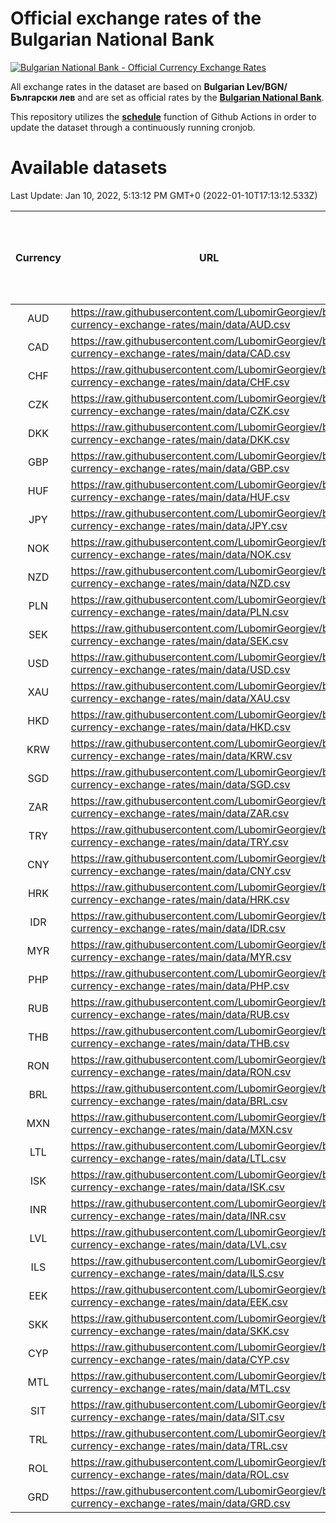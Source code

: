 # Official exchange rates of the Bulgarian National Bank

[![Bulgarian National Bank - Official Currency Exchange Rates](https://github.com/LubomirGeorgiev/bnb-currency-exchange-rates/actions/workflows/update-rates.yml/badge.svg?branch=main)](https://github.com/LubomirGeorgiev/bnb-currency-exchange-rates/actions/workflows/update-rates.yml)

All exchange rates in the dataset are based on **Bulgarian Lev/BGN/Български лев** and are set as official rates by the [**Bulgarian National Bank**](https://www.bnb.bg/Statistics/StExternalSector/StExchangeRates/StERForeignCurrencies/index.htm?toLang=_EN).

This repository utilizes the [**schedule**](https://docs.github.com/en/actions/reference/events-that-trigger-workflows) function of Github Actions in order to update the dataset through a continuously running cronjob.

# Available datasets

<!-- START LINKS (DO NOT EVER FU*ING DELETE THIS COMMENT FOR THE LOVE OF YOUR LIFE!!! IF YOU ARE CURIOS HOW IT WORKS, YOU CAN HAVE A LOOK AT ./src/updateReadme.ts) -->

Last Update: Jan 10, 2022, 5:13:12 PM GMT+0 (2022-01-10T17:13:12.533Z)

| Currency | URL                                                                                             | Number of records | Number of missing days that were filled in |
| :------: | ----------------------------------------------------------------------------------------------- | :---------------: | :----------------------------------------: |
|   AUD    | https://raw.githubusercontent.com/LubomirGeorgiev/bnb-currency-exchange-rates/main/data/AUD.csv |       7771        |                    2402                    |
|   CAD    | https://raw.githubusercontent.com/LubomirGeorgiev/bnb-currency-exchange-rates/main/data/CAD.csv |       7771        |                    2402                    |
|   CHF    | https://raw.githubusercontent.com/LubomirGeorgiev/bnb-currency-exchange-rates/main/data/CHF.csv |       7771        |                    2402                    |
|   CZK    | https://raw.githubusercontent.com/LubomirGeorgiev/bnb-currency-exchange-rates/main/data/CZK.csv |       7771        |                    2402                    |
|   DKK    | https://raw.githubusercontent.com/LubomirGeorgiev/bnb-currency-exchange-rates/main/data/DKK.csv |       7771        |                    2402                    |
|   GBP    | https://raw.githubusercontent.com/LubomirGeorgiev/bnb-currency-exchange-rates/main/data/GBP.csv |       7771        |                    2402                    |
|   HUF    | https://raw.githubusercontent.com/LubomirGeorgiev/bnb-currency-exchange-rates/main/data/HUF.csv |       7771        |                    2402                    |
|   JPY    | https://raw.githubusercontent.com/LubomirGeorgiev/bnb-currency-exchange-rates/main/data/JPY.csv |       7771        |                    2402                    |
|   NOK    | https://raw.githubusercontent.com/LubomirGeorgiev/bnb-currency-exchange-rates/main/data/NOK.csv |       7771        |                    2402                    |
|   NZD    | https://raw.githubusercontent.com/LubomirGeorgiev/bnb-currency-exchange-rates/main/data/NZD.csv |       7771        |                    2402                    |
|   PLN    | https://raw.githubusercontent.com/LubomirGeorgiev/bnb-currency-exchange-rates/main/data/PLN.csv |       7771        |                    2402                    |
|   SEK    | https://raw.githubusercontent.com/LubomirGeorgiev/bnb-currency-exchange-rates/main/data/SEK.csv |       7771        |                    2402                    |
|   USD    | https://raw.githubusercontent.com/LubomirGeorgiev/bnb-currency-exchange-rates/main/data/USD.csv |       7771        |                    2402                    |
|   XAU    | https://raw.githubusercontent.com/LubomirGeorgiev/bnb-currency-exchange-rates/main/data/XAU.csv |       7771        |                    2404                    |
|   HKD    | https://raw.githubusercontent.com/LubomirGeorgiev/bnb-currency-exchange-rates/main/data/HKD.csv |       7469        |                    2311                    |
|   KRW    | https://raw.githubusercontent.com/LubomirGeorgiev/bnb-currency-exchange-rates/main/data/KRW.csv |       7469        |                    2311                    |
|   SGD    | https://raw.githubusercontent.com/LubomirGeorgiev/bnb-currency-exchange-rates/main/data/SGD.csv |       7469        |                    2311                    |
|   ZAR    | https://raw.githubusercontent.com/LubomirGeorgiev/bnb-currency-exchange-rates/main/data/ZAR.csv |       7469        |                    2311                    |
|   TRY    | https://raw.githubusercontent.com/LubomirGeorgiev/bnb-currency-exchange-rates/main/data/TRY.csv |       6194        |                    1917                    |
|   CNY    | https://raw.githubusercontent.com/LubomirGeorgiev/bnb-currency-exchange-rates/main/data/CNY.csv |       6074        |                    1881                    |
|   HRK    | https://raw.githubusercontent.com/LubomirGeorgiev/bnb-currency-exchange-rates/main/data/HRK.csv |       6074        |                    1881                    |
|   IDR    | https://raw.githubusercontent.com/LubomirGeorgiev/bnb-currency-exchange-rates/main/data/IDR.csv |       6074        |                    1881                    |
|   MYR    | https://raw.githubusercontent.com/LubomirGeorgiev/bnb-currency-exchange-rates/main/data/MYR.csv |       6074        |                    1881                    |
|   PHP    | https://raw.githubusercontent.com/LubomirGeorgiev/bnb-currency-exchange-rates/main/data/PHP.csv |       6074        |                    1881                    |
|   RUB    | https://raw.githubusercontent.com/LubomirGeorgiev/bnb-currency-exchange-rates/main/data/RUB.csv |       6074        |                    1881                    |
|   THB    | https://raw.githubusercontent.com/LubomirGeorgiev/bnb-currency-exchange-rates/main/data/THB.csv |       6074        |                    1881                    |
|   RON    | https://raw.githubusercontent.com/LubomirGeorgiev/bnb-currency-exchange-rates/main/data/RON.csv |       6015        |                    1863                    |
|   BRL    | https://raw.githubusercontent.com/LubomirGeorgiev/bnb-currency-exchange-rates/main/data/BRL.csv |       5104        |                    1584                    |
|   MXN    | https://raw.githubusercontent.com/LubomirGeorgiev/bnb-currency-exchange-rates/main/data/MXN.csv |       5104        |                    1584                    |
|   LTL    | https://raw.githubusercontent.com/LubomirGeorgiev/bnb-currency-exchange-rates/main/data/LTL.csv |       4910        |                    1506                    |
|   ISK    | https://raw.githubusercontent.com/LubomirGeorgiev/bnb-currency-exchange-rates/main/data/ISK.csv |       4769        |                    1478                    |
|   INR    | https://raw.githubusercontent.com/LubomirGeorgiev/bnb-currency-exchange-rates/main/data/INR.csv |       4737        |                    1470                    |
|   LVL    | https://raw.githubusercontent.com/LubomirGeorgiev/bnb-currency-exchange-rates/main/data/LVL.csv |       4547        |                    1394                    |
|   ILS    | https://raw.githubusercontent.com/LubomirGeorgiev/bnb-currency-exchange-rates/main/data/ILS.csv |       4011        |                    1249                    |
|   EEK    | https://raw.githubusercontent.com/LubomirGeorgiev/bnb-currency-exchange-rates/main/data/EEK.csv |       3757        |                    1150                    |
|   SKK    | https://raw.githubusercontent.com/LubomirGeorgiev/bnb-currency-exchange-rates/main/data/SKK.csv |       2727        |                    836                     |
|   CYP    | https://raw.githubusercontent.com/LubomirGeorgiev/bnb-currency-exchange-rates/main/data/CYP.csv |       2663        |                    814                     |
|   MTL    | https://raw.githubusercontent.com/LubomirGeorgiev/bnb-currency-exchange-rates/main/data/MTL.csv |       2361        |                    723                     |
|   SIT    | https://raw.githubusercontent.com/LubomirGeorgiev/bnb-currency-exchange-rates/main/data/SIT.csv |       2301        |                    704                     |
|   TRL    | https://raw.githubusercontent.com/LubomirGeorgiev/bnb-currency-exchange-rates/main/data/TRL.csv |       1575        |                    483                     |
|   ROL    | https://raw.githubusercontent.com/LubomirGeorgiev/bnb-currency-exchange-rates/main/data/ROL.csv |       1454        |                    448                     |
|   GRD    | https://raw.githubusercontent.com/LubomirGeorgiev/bnb-currency-exchange-rates/main/data/GRD.csv |        361        |                    109                     |

<!-- END LINKS (DO NOT EVER FU*ING DELETE THIS COMMENT FOR THE LOVE OF YOUR LIFE!!! IF YOU ARE CURIOS HOW IT WORKS, YOU CAN HAVE A LOOK AT ./src/updateReadme.ts) -->

